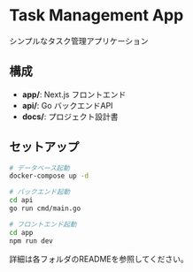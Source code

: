 # Task Management App

シンプルなタスク管理アプリケーション

## 構成

- **app/**: Next.js フロントエンド
- **api/**: Go バックエンドAPI
- **docs/**: プロジェクト設計書

## セットアップ

```bash
# データベース起動
docker-compose up -d

# バックエンド起動
cd api
go run cmd/main.go

# フロントエンド起動
cd app
npm run dev
```

詳細は各フォルダのREADMEを参照してください。